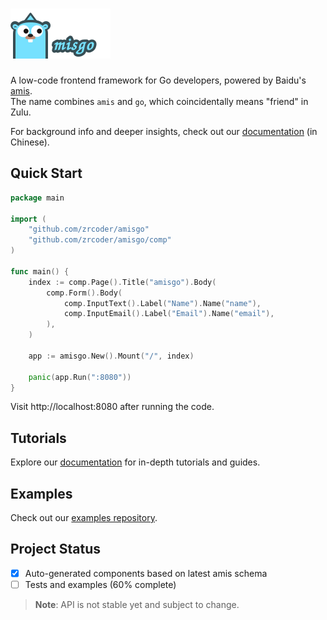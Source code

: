 # ![amisgo](https://raw.githubusercontent.com/zrcoder/amisgo-assets/refs/heads/main/logo-with-text.svg)

A low-code frontend framework for Go developers, powered by Baidu's [amis](https://aisuda.bce.baidu.com/amis).  
The name combines `amis` and `go`, which coincidentally means "friend" in Zulu.

For background info and deeper insights, check out our [documentation](https://amisgo.pages.dev) (in Chinese).

## Quick Start

```go
package main

import (
	"github.com/zrcoder/amisgo"
	"github.com/zrcoder/amisgo/comp"
)

func main() {
	index := comp.Page().Title("amisgo").Body(
		comp.Form().Body(
			comp.InputText().Label("Name").Name("name"),
			comp.InputEmail().Label("Email").Name("email"),
		),
	)

	app := amisgo.New().Mount("/", index)

	panic(app.Run(":8080"))
}
```

Visit http://localhost:8080 after running the code.

## Tutorials

Explore our [documentation](https://amisgo.pages.dev) for in-depth tutorials and guides.

## Examples

Check out our [examples repository](https://github.com/zrcoder/amisgo-examples).

## Project Status

- [x] Auto-generated components based on latest amis schema
- [ ] Tests and examples (60% complete)

> **Note**: API is not stable yet and subject to change.
